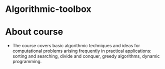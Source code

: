 # Algorithmic-toolbox

# About course


- The course covers basic algorithmic techniques and ideas for computational problems arising frequently in practical applications: sorting and searching, divide and conquer, greedy algorithms, dynamic programming.
